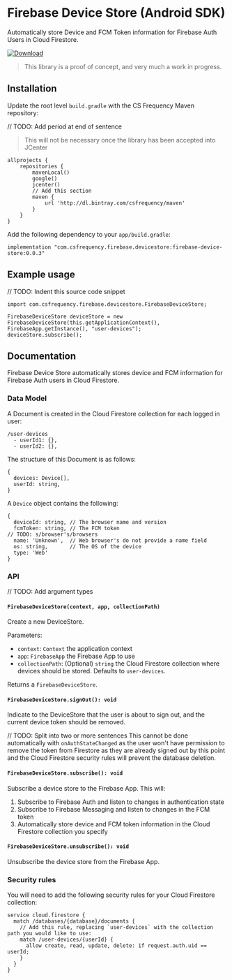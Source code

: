 # Firebase Device Store (Android SDK)

Automatically store Device and FCM Token information for Firebase Auth Users in Cloud Firestore.

[![Download](https://api.bintray.com/packages/csfrequency/maven/firebase-device-store-android-sdk/images/download.svg) ](https://bintray.com/csfrequency/maven/firebase-device-store-android-sdk/_latestVersion)

> This library is a proof of concept, and very much a work in progress.

## Installation

Update the root level `build.gradle` with the CS Frequency Maven repository:

// TODO: Add period at end of sentence
> This will not be necessary once the library has been accepted into JCenter

```
allprojects {
    repositories {
        mavenLocal()
        google()
        jcenter()
        // Add this section
        maven {
            url 'http://dl.bintray.com/csfrequency/maven'
        }
    }
}
```

Add the following dependency to your `app/build.gradle`:

```
implementation "com.csfrequency.firebase.devicestore:firebase-device-store:0.0.3"
```

## Example usage

// TODO: Indent this source code snippet
```
import com.csfrequency.firebase.devicestore.FirebaseDeviceStore;

FirebaseDeviceStore deviceStore = new FirebaseDeviceStore(this.getApplicationContext(), FirebaseApp.getInstance(), "user-devices");
deviceStore.subscribe();
```

## Documentation

Firebase Device Store automatically stores device and FCM information for Firebase Auth users in Cloud Firestore.

### Data Model

A Document is created in the Cloud Firestore collection for each logged in user:

```
/user-devices
  - userId1: {},
  - userId2: {},
```

The structure of this Document is as follows:

```
{
  devices: Device[],
  userId: string,
}
```

A `Device` object contains the following:

```
{
  deviceId: string, // The browser name and version
  fcmToken: string, // The FCM token
// TODO: s/browser's/browsers
  name: 'Unknown',  // Web browser's do not provide a name field
  os: string,       // The OS of the device
  type: 'Web'
}
```

### API

// TODO: Add argument types
#### `FirebaseDeviceStore(context, app, collectionPath)`

Create a new DeviceStore.

Parameters:

- `context`: `Context` the application context
- `app`: `FirebaseApp` the Firebase App to use
- `collectionPath`: (Optional) `string` the Cloud Firestore collection where devices should be stored. Defaults to `user-devices`.

Returns a `FirebaseDeviceStore`.

#### `FirebaseDeviceStore.signOut(): void`

Indicate to the DeviceStore that the user is about to sign out, and the current device token should be removed.

// TODO: Split into two or more sentences
This cannot be done automatically with `onAuthStateChanged` as the user won't have permission to remove the token from Firestore as they are already signed out by this point and the Cloud Firestore security rules will prevent the database deletion.

#### `FirebaseDeviceStore.subscribe(): void`

Subscribe a device store to the Firebase App. This will:

1. Subscribe to Firebase Auth and listen to changes in authentication state
2. Subscribe to Firebase Messaging and listen to changes in the FCM token
3. Automatically store device and FCM token information in the Cloud Firestore collection you specify

#### `FirebaseDeviceStore.unsubscribe(): void`

Unsubscribe the device store from the Firebase App.

### Security rules

You will need to add the following security rules for your Cloud Firestore collection:

```
service cloud.firestore {
  match /databases/{database}/documents {
    // Add this rule, replacing `user-devices` with the collection path you would like to use:
    match /user-devices/{userId} {
      allow create, read, update, delete: if request.auth.uid == userId;
    }
  }
}
```
